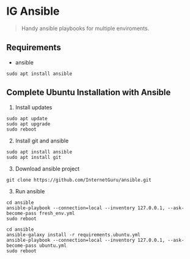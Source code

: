# IG Ansible

> Handy ansible playbooks for multiple enviroments.

## Requirements

 - ansible
```
sudo apt install ansible
```

## Complete Ubuntu Installation with Ansible

1. Install updates
```
sudo apt update
sudo apt upgrade
sudo reboot
```

2. Install git and ansible
```
sudo apt install ansible
sudo apt install git
```

3. Download ansible project
```
git clone https://github.com/InternetGuru/ansible.git
```

3. Run ansible
```
cd ansible
ansible-playbook --connection=local --inventory 127.0.0.1, --ask-become-pass fresh_env.yml
sudo reboot
```
```
cd ansible
ansible-galaxy install -r requirements.ubuntu.yml
ansible-playbook --connection=local --inventory 127.0.0.1, --ask-become-pass ubuntu.yml
sudo reboot
```
